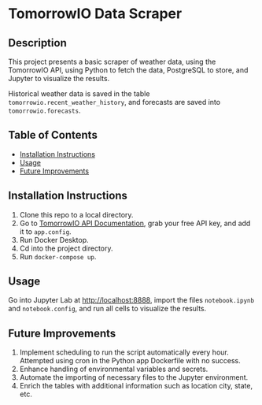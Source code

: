 # TomorrowIO Data Scraper

## Description
This project presents a basic scraper of weather data, using the TomorrowIO API, using Python to fetch the data, PostgreSQL to store, and Jupyter to visualize the results.

Historical weather data is saved in the table `tomorrowio.recent_weather_history`, and forecasts are saved into `tomorrowio.forecasts`.

## Table of Contents
- [Installation Instructions](#installation-instructions)
- [Usage](#usage)
- [Future Improvements](#future-improvements)

## Installation Instructions
1. Clone this repo to a local directory.
2. Go to [TomorrowIO API Documentation](https://docs.tomorrow.io/reference/welcome), grab your free API key, and add it to `app.config`.
3. Run Docker Desktop.
4. Cd into the project directory.
5. Run `docker-compose up`.

## Usage
Go into Jupyter Lab at [http://localhost:8888](http://localhost:8888), import the files `notebook.ipynb` and `notebook.config`, and run all cells to visualize the results.

## Future Improvements
1. Implement scheduling to run the script automatically every hour. Attempted using cron in the Python app Dockerfile with no success.
2. Enhance handling of environmental variables and secrets.
3. Automate the importing of necessary files to the Jupyter environment.
4. Enrich the tables with additional information such as location city, state, etc.
